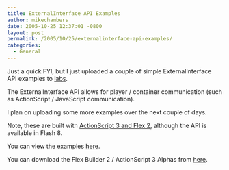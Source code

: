 ```yaml
---
title: ExternalInterface API Examples
author: mikechambers
date: 2005-10-25 12:37:01 -0800
layout: post
permalink: /2005/10/25/externalinterface-api-examples/
categories:
  - General
---
```



Just a quick FYI, but I just uploaded a couple of simple ExternalInterface API examples to [labs][1].

The ExternalInterface API allows for player / container communication (such as ActionScript / JavaScript communication).

I plan on uploading some more examples over the next couple of days.

Note, these are built with [ActionScript 3 and Flex 2][2], although the API is available in Flash 8.

You can view the examples [here][1].

You can download the Flex Builder 2 / ActionScript 3 Alphas from [here][2].

 [1]: http://labs.macromedia.com/wiki/index.php/Flex_Framework:examples:external_interface
 [2]: http://www.macromedia.com/go/labs_flex2_downloads